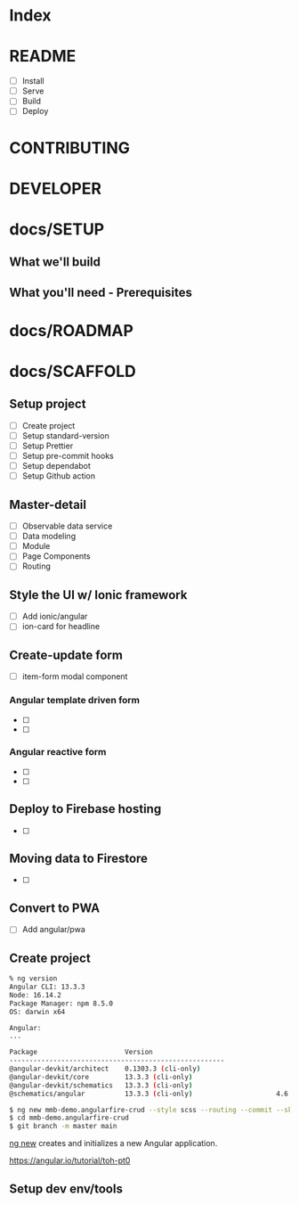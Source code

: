 # Index

# README

- [ ] Install
- [ ] Serve
- [ ] Build
- [ ] Deploy

# CONTRIBUTING

# DEVELOPER

# docs/SETUP

## What we'll build

## What you'll need - Prerequisites

# docs/ROADMAP

# docs/SCAFFOLD

## Setup project

- [ ] Create project
- [ ] Setup standard-version
- [ ] Setup Prettier
- [ ] Setup pre-commit hooks
- [ ] Setup dependabot
- [ ] Setup Github action

## Master-detail

- [ ] Observable data service
- [ ] Data modeling
- [ ] Module
- [ ] Page Components
- [ ] Routing

## Style the UI w/ Ionic framework

- [ ] Add ionic/angular
- [ ] ion-card for headline

## Create-update form

- [ ] item-form modal component

### Angular template driven form

- [ ]
- [ ]

### Angular reactive form

- [ ]
- [ ]

## Deploy to Firebase hosting

- [ ]

## Moving data to Firestore

- [ ]

## Convert to PWA

- [ ] Add angular/pwa

## Create project

```sh
% ng version
Angular CLI: 13.3.3
Node: 16.14.2
Package Manager: npm 8.5.0
OS: darwin x64

Angular:
...

Package                      Version
------------------------------------------------------
@angular-devkit/architect    0.1303.3 (cli-only)
@angular-devkit/core         13.3.3 (cli-only)
@angular-devkit/schematics   13.3.3 (cli-only)
@schematics/angular          13.3.3 (cli-only)                     4.6.2 (cli-only)

$ ng new mmb-demo.angularfire-crud --style scss --routing --commit --skip-install
$ cd mmb-demo.angularfire-crud
$ git branch -m master main
```

[ng new](https://angular.io/cli/new) creates and initializes a new Angular application.

https://angular.io/tutorial/toh-pt0

## Setup dev env/tools
